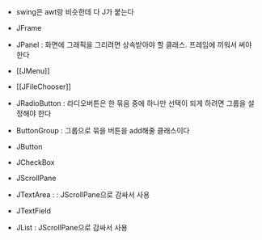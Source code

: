 - swing은 awt랑 비슷한데 다 J가 붙는다

- JFrame
- JPanel : 화면에 그래픽을 그리려면 상속받아야 할 클래스. 프레임에 끼워서 써야 한다
- [[JMenu]]
- [[JFileChooser]]
- JRadioButton : 라디오버튼은 한 묶음 중에 하나만 선택이 되게 하려면 그룹을 설정해야 한다
- ButtonGroup : 그룹으로 묶을 버튼을 add해줄 클래스이다
- JButton
- JCheckBox
- JScrollPane
- JTextArea :  : JScrollPane으로 감싸서 사용
- JTextField
- JList : JScrollPane으로 감싸서 사용